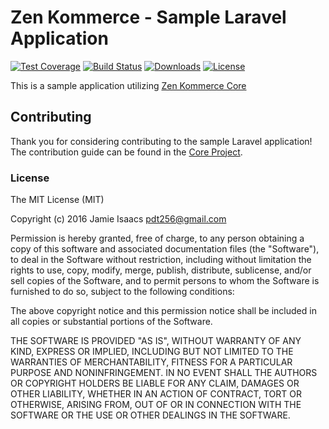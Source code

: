 # Zen Kommerce - Sample Laravel Application

[![Test Coverage](http://img.shields.io/badge/coverage-100%25-brightgreen.svg)](https://codeclimate.com/github/inklabs/kommerce-laravel)
[![Build Status](https://travis-ci.org/inklabs/kommerce-laravel.svg?branch=master)](https://travis-ci.org/inklabs/kommerce-laravel)
[![Downloads](https://img.shields.io/packagist/dt/inklabs/kommerce-laravel.svg)](https://packagist.org/packages/inklabs/kommerce-laravel)
[![License](https://img.shields.io/packagist/l/inklabs/kommerce-laravel.svg)](https://github.com/inklabs/kommerce-laravel/blob/master/LICENSE.txt)

This is a sample application utilizing [Zen Kommerce Core](https://github.com/inklabs/kommerce-core)

## Contributing

Thank you for considering contributing to the sample Laravel application! The contribution guide can be found in the [Core Project](https://github.com/inklabs/kommerce-core/blob/master/CONTRIBUTING.md).

### License

The MIT License (MIT)

Copyright (c) 2016 Jamie Isaacs <pdt256@gmail.com>

Permission is hereby granted, free of charge, to any person obtaining a copy
of this software and associated documentation files (the "Software"), to deal
in the Software without restriction, including without limitation the rights
to use, copy, modify, merge, publish, distribute, sublicense, and/or sell
copies of the Software, and to permit persons to whom the Software is
furnished to do so, subject to the following conditions:

The above copyright notice and this permission notice shall be included in
all copies or substantial portions of the Software.

THE SOFTWARE IS PROVIDED "AS IS", WITHOUT WARRANTY OF ANY KIND, EXPRESS OR
IMPLIED, INCLUDING BUT NOT LIMITED TO THE WARRANTIES OF MERCHANTABILITY,
FITNESS FOR A PARTICULAR PURPOSE AND NONINFRINGEMENT. IN NO EVENT SHALL THE
AUTHORS OR COPYRIGHT HOLDERS BE LIABLE FOR ANY CLAIM, DAMAGES OR OTHER
LIABILITY, WHETHER IN AN ACTION OF CONTRACT, TORT OR OTHERWISE, ARISING FROM,
OUT OF OR IN CONNECTION WITH THE SOFTWARE OR THE USE OR OTHER DEALINGS IN
THE SOFTWARE.
